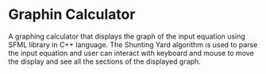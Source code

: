 # Graphin Calculator

A graphing calculator that displays the graph of the input equation using SFML library in C++ language. The Shunting Yard algorithm is used to parse the input equation and user can interact with keyboard and mouse to move the display and see all the sections of the displayed graph.
